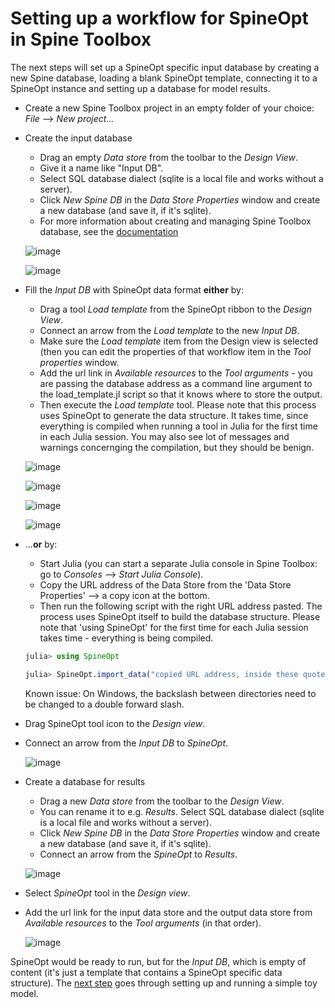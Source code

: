 # Setting up a workflow for SpineOpt in Spine Toolbox

The next steps will set up a SpineOpt specific input database by creating a new Spine database, loading a blank SpineOpt template, connecting it to a SpineOpt instance and setting up a database for model results. 

- Create a new Spine Toolbox project in an empty folder of your choice: *File* --> *New project...*
- Create the input database
    - Drag an empty *Data store* from the toolbar to the *Design View*. 
    - Give it a name like "Input DB". 
    - Select SQL database dialect (sqlite is a local file and works without a server). 
    - Click *New Spine DB* in the *Data Store Properties* window and create a new database (and save it, if it's sqlite).
    - For more information about creating and managing Spine Toolbox database, see the [documentation](https://spine-toolbox.readthedocs.io/en/latest/spine_db_editor/index.html)

    ![image](../figs/114974364-e8013200-9e8a-11eb-99d6-9fbbd0d3992b.png)
    
    ![image](../figs/114976986-97400800-9e8f-11eb-8bec-79d85aac5a66.png)

- Fill the *Input DB* with SpineOpt data format **either** by:

    - Drag a tool *Load template* from the SpineOpt ribbon to the *Design View*. 
    - Connect an arrow from the *Load template* to the new *Input DB*. 
    - Make sure the  *Load template* item from the Design view is selected (then you can edit the properties of that workflow item in the *Tool properties* window. 
    - Add the url link in *Available resources* to the *Tool arguments* - you are passing the database address as a command line argument to the load_template.jl script so that it knows where to store the output. 
    - Then execute the *Load template* tool. Please note that this process uses SpineOpt to generate the data structure. It takes time, since everything is compiled when running a tool in Julia for the first time in each Julia session. You may also see lot of messages and warnings concernging the compilation, but they should be benign.
      
    ![image](../figs/114975150-6d391680-9e8c-11eb-94d3-325f56ff55cf.png)

    ![image](../figs/114975271-9eb1e200-9e8c-11eb-93a5-5da3d07b8039.png)
    
    ![image](../figs/114975643-44fde780-9e8d-11eb-9ea6-873b39d8ce9f.png)

    ![image](../figs/114975723-68c12d80-9e8d-11eb-8053-a17ca1190114.png)

- ...**or** by:

    - Start Julia (you can start a separate Julia console in Spine Toolbox: go to *Consoles* --> *Start Julia Console*). 
    - Copy the URL address of the Data Store from the 'Data Store Properties' --> a copy icon at the bottom. 
    - Then run the following script with the right URL address pasted. The process uses SpineOpt itself to build the database structure. Please note that 'using SpineOpt' for the first time for each Julia session takes time - everything is being compiled.
   
    ```julia
    julia> using SpineOpt

    julia> SpineOpt.import_data("copied URL address, inside these quotes", SpineOpt.template(), "Load SpineOpt template")
    ```
    Known issue: On Windows, the backslash between directories need to be changed to a double forward slash.

- Drag SpineOpt tool icon to the *Design view*. 
- Connect an arrow from the *Input DB* to *SpineOpt*. 

    ![image](../figs/114976496-bdb17380-9e8e-11eb-827c-232bd5027818.png)


- Create a database for results
    - Drag a new *Data store* from the toolbar to the *Design View*. 
    - You can rename it to e.g. *Results*. Select SQL database dialect (sqlite is a local file and works without a server). 
    - Click *New Spine DB* in the *Data Store Properties* window and create a new database (and save it, if it's sqlite). 
    - Connect an arrow from the *SpineOpt* to *Results*.

    ![image](../figs/114977707-c99e3500-9e90-11eb-9da1-356ed191ffb3.png)

- Select *SpineOpt* tool in the *Design view*. 
- Add the url link for the input data store and the output data store from *Available resources* to the *Tool arguments* (in that order).

    ![image](../figs/114977877-171aa200-9e91-11eb-89e0-9896f6cc1fab.png)

SpineOpt would be ready to run, but for the *Input DB*, which is empty of content (it's just a template that contains a SpineOpt specific data structure). The [next step](https://spine-project.github.io/SpineOpt.jl/latest/getting_started/creating_your_own_model/) goes through setting up and running a simple toy model.
